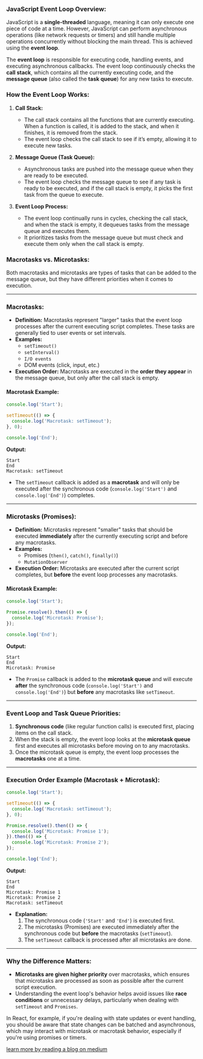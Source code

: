 ### **JavaScript Event Loop Overview:**

JavaScript is a **single-threaded** language, meaning it can only execute one piece of code at a time. However, JavaScript can perform asynchronous operations (like network requests or timers) and still handle multiple operations concurrently without blocking the main thread. This is achieved using the **event loop**.

The **event loop** is responsible for executing code, handling events, and executing asynchronous callbacks. The event loop continuously checks the **call stack**, which contains all the currently executing code, and the **message queue** (also called the **task queue**) for any new tasks to execute.

### **How the Event Loop Works:**

1. **Call Stack:**
   - The call stack contains all the functions that are currently executing. When a function is called, it is added to the stack, and when it finishes, it is removed from the stack.
   - The event loop checks the call stack to see if it’s empty, allowing it to execute new tasks.

2. **Message Queue (Task Queue):**
   - Asynchronous tasks are pushed into the message queue when they are ready to be executed.
   - The event loop checks the message queue to see if any task is ready to be executed, and if the call stack is empty, it picks the first task from the queue to execute.

3. **Event Loop Process:**
   - The event loop continually runs in cycles, checking the call stack, and when the stack is empty, it dequeues tasks from the message queue and executes them.
   - It prioritizes tasks from the message queue but must check and execute them only when the call stack is empty.

### **Macrotasks vs. Microtasks:**

Both macrotasks and microtasks are types of tasks that can be added to the message queue, but they have different priorities when it comes to execution.

---

### **Macrotasks:**

- **Definition:** Macrotasks represent "larger" tasks that the event loop processes after the current executing script completes. These tasks are generally tied to user events or set intervals.
- **Examples:**
  - `setTimeout()`
  - `setInterval()`
  - `I/O events`
  - DOM events (click, input, etc.)
- **Execution Order:** Macrotasks are executed in the **order they appear** in the message queue, but only after the call stack is empty.

#### **Macrotask Example:**
```js
console.log('Start');

setTimeout(() => {
  console.log('Macrotask: setTimeout');
}, 0);

console.log('End');
```
**Output:**
```
Start
End
Macrotask: setTimeout
```
- The `setTimeout` callback is added as a **macrotask** and will only be executed after the synchronous code (`console.log('Start')` and `console.log('End')`) completes.

---

### **Microtasks (Promises):**

- **Definition:** Microtasks represent "smaller" tasks that should be executed **immediately** after the currently executing script and before any macrotasks.
- **Examples:**
  - Promises (`then()`, `catch()`, `finally()`)
  - `MutationObserver`
- **Execution Order:** Microtasks are executed after the current script completes, but **before** the event loop processes any macrotasks.

#### **Microtask Example:**
```js
console.log('Start');

Promise.resolve().then(() => {
  console.log('Microtask: Promise');
});

console.log('End');
```
**Output:**
```
Start
End
Microtask: Promise
```
- The `Promise` callback is added to the **microtask queue** and will execute **after** the synchronous code (`console.log('Start')` and `console.log('End')`) but **before** any macrotasks like `setTimeout`.

---

### **Event Loop and Task Queue Priorities:**

1. **Synchronous code** (like regular function calls) is executed first, placing items on the call stack.
2. When the stack is empty, the event loop looks at the **microtask queue** first and executes all microtasks before moving on to any macrotasks.
3. Once the microtask queue is empty, the event loop processes the **macrotasks** one at a time.

---

### **Execution Order Example (Macrotask + Microtask):**
```js
console.log('Start');

setTimeout(() => {
  console.log('Macrotask: setTimeout');
}, 0);

Promise.resolve().then(() => {
  console.log('Microtask: Promise 1');
}).then(() => {
  console.log('Microtask: Promise 2');
});

console.log('End');
```
**Output:**
```
Start
End
Microtask: Promise 1
Microtask: Promise 2
Macrotask: setTimeout
```
- **Explanation:**
  1. The synchronous code (`'Start'` and `'End'`) is executed first.
  2. The microtasks (Promises) are executed immediately after the synchronous code but **before** the macrotasks (`setTimeout`).
  3. The `setTimeout` callback is processed after all microtasks are done.

---

### **Why the Difference Matters:**
- **Microtasks are given higher priority** over macrotasks, which ensures that microtasks are processed as soon as possible after the current script execution.
- Understanding the event loop's behavior helps avoid issues like **race conditions** or unnecessary delays, particularly when dealing with `setTimeout` and `Promises`.
  
In React, for example, if you're dealing with state updates or event handling, you should be aware that state changes can be batched and asynchronous, which may interact with microtask or macrotask behavior, especially if you're using promises or timers.

[learn more by reading a blog on medium](https://medium.com/gradeup/asynchronous-javascript-event-loop-1c8de41298dd)

